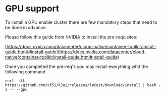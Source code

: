 # GPU support

To install a GPU enable cluster there are few mandatory steps that need to be done in advance.

Please follow this guide from NVIDIA to install the pre-requisites:

[https://docs.nvidia.com/datacenter/cloud-native/container-toolkit/install-guide.html\#install-guide](https://docs.nvidia.com/datacenter/cloud-native/container-toolkit/install-guide.html#install-guide)

Once you completed the pre-req's you may install everything whit the following command:

```text
curl -sfL https://github.com/kf5i/k3ai/releases/latest/download/install | bash -s -- --gpu
```


